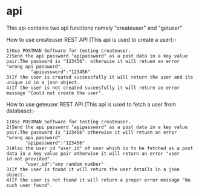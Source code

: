 # api

This api contains two api functions namely "createuser" and "getuser"

How to use createuser REST API (This api is used to create a user):-

    1)Use POSTMAN Software for testing createuser.
    2)Send the api password "apipassword" as a post data in a key value pair.The password is "123456". otherwise it will retuen an error         "wrong api password".
             "apipassword":"123456"
    3)If the user is created successfully it will return the user and its unique id in a json object.
    4)If the user is not created suceesfully it will return an error message "Could not create the user".
   
 How to use geteuser REST API (This api is used to fetch a user from database):-
    
    1)Use POSTMAN Software for testing createuser.
    2)Send the api password "apipassword" as a post data in a key value pair.The password is "123456" otherwise it will retuen an error         "wrong api password".
           "apipassword":"123456"
    3)Also the user id "user_id" of user which is to be fetched as a post data in a key value pair otherwise it will return an error "user      id not provided".
           "user_id":"any random number"
    3)If the user is found it will return the user details in a json object.
    4)If the user is not found it will return a proper error message "No such user found".
